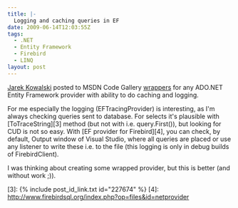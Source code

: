 ```yaml
---
title: |-
  Logging and caching queries in EF
date: 2009-06-14T12:03:55Z
tags:
  - .NET
  - Entity Framework
  - Firebird
  - LINQ
layout: post
---
```

[Jarek Kowalski][1] posted to MSDN Code Gallery [wrappers][2] for any ADO.NET Entity Framework provider with ability to do caching and logging.

For me especially the logging (EFTracingProvider) is interesting, as I'm always checking queries sent to database. For selects it's plausible with [ToTraceString][3] method (but not with i.e. query.First()), but looking for CUD is not so easy. With [EF provider for Firebird][4], you can check, by default, Output window of Visual Studio, where all queries are placed or use any listener to write these i.e. to the file (this logging is only in debug builds of FirebirdClient).

I was thinking about creating some wrapped provider, but this is better (and without work ;)).

[1]: http://blogs.msdn.com/jkowalski/archive/2009/06/11/tracing-and-caching-in-entity-framework-available-on-msdn-code-gallery.aspx
[2]: http://code.msdn.com/EFProviderWrappers
[3]: {% include post_id_link.txt id="227674" %}
[4]: http://www.firebirdsql.org/index.php?op=files&id=netprovider